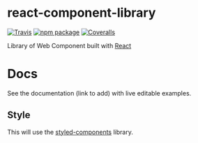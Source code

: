 # react-component-library

[![Travis][build-badge]][build]
[![npm package][npm-badge]][npm]
[![Coveralls][coveralls-badge]][coveralls]

Library of Web Component built with [React](https://reactjs.org/)

[build-badge]: https://img.shields.io/travis/user/repo/master.png?style=flat-square
[build]: https://travis-ci.org/user/repo

[npm-badge]: https://img.shields.io/npm/v/npm-package.png?style=flat-square
[npm]: https://www.npmjs.org/package/npm-package

[coveralls-badge]: https://img.shields.io/coveralls/user/repo/master.png?style=flat-square
[coveralls]: https://coveralls.io/github/caribouflex/react-component-library


# Docs

See the documentation (link to add) with live editable examples.

## Style

This will use the [styled-components](https://www.styled-components.com/) library.

